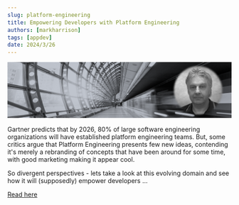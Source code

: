 ```yaml
---
slug: platform-engineering
title: Empowering Developers with Platform Engineering
authors: [markharrison]
tags: [appdev]
date: 2024/3/26
---
```


![](images/platformengineering.png)

Gartner predicts that by 2026, 80% of large software engineering organizations will have established platform engineering teams. But, some critics argue that Platform Engineering presents few new ideas, contending it's merely a rebranding of concepts that have been around for some time, with good marketing making it appear cool.

So divergent perspectives - lets take a look at this evolving domain and see how it will (supposedly) empower developers ... 

[Read here](https://markharrison.io/doc-platform-engineering/)
